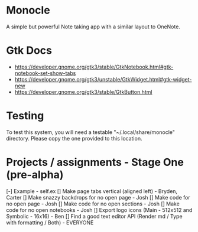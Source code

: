 # Monocle
A simple but powerful Note taking app with a similar layout to OneNote.

# Gtk Docs
* https://developer.gnome.org/gtk3/stable/GtkNotebook.html#gtk-notebook-set-show-tabs
* https://developer.gnome.org/gtk3/unstable/GtkWidget.html#gtk-widget-new
* https://developer.gnome.org/gtk3/stable/GtkButton.html

# Testing
To test this system, you will need a testable "~/.local/share/monocle" directory. Please copy the one provided to this location.

# Projects / assignments - Stage One (pre-alpha)
[-] Example - self.ex
[] Make page tabs vertical (aligned left) - Bryden, Carter
[] Make snazzy backdrops for no open page - Josh
[] Make code for no open page - Josh
[] Make code for no open sections - Josh
[] Make code for no open notebooks - Josh
[] Export logo icons (Main - 512x512 and Symbolic - 16x16) - Ben
[] Find a good text editor API (Render md / Type with formatting / Both) - EVERYONE